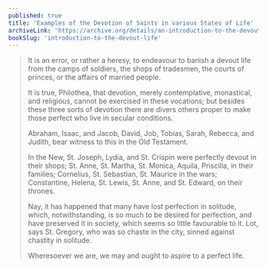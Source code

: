 ```yaml
---
published: true
title: 'Examples of the Devotion of Saints in various States of Life'
archiveLink: 'https://archive.org/details/an-introduction-to-the-devout-life/page/7?view=theater'
bookSlug: 'introduction-to-the-devout-life'
---
```


> It is an error, or rather a heresy, to endeavour to banish a devout life from the camps of soldiers, the shops of tradesmen, the courts of princes, or the affairs of married people.
>
> It is true, Philothea, that devotion, merely contemplative, monastical, and religious, cannot be exercised in these vocations; but besides these three sorts of devotion there are divers others proper to make those perfect who live in secular conditions.
>
> Abraham, Isaac, and Jacob, David, Job, Tobias, Sarah, Rebecca, and Judith, bear witness to this in the Old Testament.
>
> In the New, St. Joseph, Lydia, and St. Crispin were perfectly devout in their shops; St. Anne, St. Martha, St. Monica, Aquila, Priscilla, in their families; Cornelius, St. Sebastian, St. Maurice in the wars; Constantine, Helena, St. Lewis, St. Anne, and St. Edward, on their thrones.
>
> Nay, it has happened that many have lost perfection in solitude, which, notwithstanding, is so much to be desired for perfection, and have preserved it in society, which seems so little favourable to it. Lot, says St. Gregory, who was so chaste in the city, sinned against chastity in solitude.
>
> Wheresoever we are, we may and ought to aspire to a perfect life.
